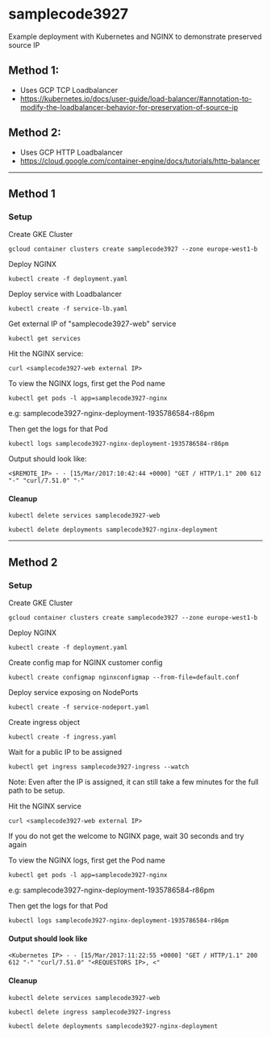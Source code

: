 # samplecode3927
Example deployment with Kubernetes and NGINX to demonstrate preserved source IP

## Method 1:
  * Uses GCP TCP Loadbalancer
  * https://kubernetes.io/docs/user-guide/load-balancer/#annotation-to-modify-the-loadbalancer-behavior-for-preservation-of-source-ip


## Method 2:
  * Uses GCP HTTP Loadbalancer
  * https://cloud.google.com/container-engine/docs/tutorials/http-balancer

---

## Method 1

### Setup

Create GKE Cluster

```
gcloud container clusters create samplecode3927 --zone europe-west1-b
```

Deploy NGINX

```
kubectl create -f deployment.yaml
```

Deploy service with Loadbalancer

```
kubectl create -f service-lb.yaml
```

Get external IP of "samplecode3927-web" service

```
kubectl get services
```

Hit the NGINX service:

```
curl <samplecode3927-web external IP>
```

To view the NGINX logs, first get the Pod name

```
kubectl get pods -l app=samplecode3927-nginx
```

e.g: samplecode3927-nginx-deployment-1935786584-r86pm

Then get the logs for that Pod

```
kubectl logs samplecode3927-nginx-deployment-1935786584-r86pm
```

Output should look like:

```
<$REMOTE_IP> - - [15/Mar/2017:10:42:44 +0000] "GET / HTTP/1.1" 200 612 "-" "curl/7.51.0" "-"
```

#### Cleanup

```
kubectl delete services samplecode3927-web
```
```
kubectl delete deployments samplecode3927-nginx-deployment
```

---

## Method 2

### Setup

Create GKE Cluster

```
gcloud container clusters create samplecode3927 --zone europe-west1-b
```

Deploy NGINX

```
kubectl create -f deployment.yaml
```

Create config map for NGINX customer config

```
kubectl create configmap nginxconfigmap --from-file=default.conf
```

Deploy service exposing on NodePorts

```
kubectl create -f service-nodeport.yaml
```

Create ingress object

```
kubectl create -f ingress.yaml
```

Wait for a public IP to be assigned

```
kubectl get ingress samplecode3927-ingress --watch
```

Note: Even after the IP is assigned, it can still take a few minutes for the full path to be setup.


Hit the NGINX service

```
curl <samplecode3927-web external IP>
```

If you do not get the welcome to NGINX page, wait 30 seconds and try again


To view the NGINX logs, first get the Pod name

```
kubectl get pods -l app=samplecode3927-nginx
```

e.g: samplecode3927-nginx-deployment-1935786584-r86pm

Then get the logs for that Pod

```
kubectl logs samplecode3927-nginx-deployment-1935786584-r86pm
```

#### Output should look like

```
<Kubernetes IP> - - [15/Mar/2017:11:22:55 +0000] "GET / HTTP/1.1" 200 612 "-" "curl/7.51.0" "<REQUESTORS IP>, <"
```

#### Cleanup

```
kubectl delete services samplecode3927-web
```

```
kubectl delete ingress samplecode3927-ingress
```

```
kubectl delete deployments samplecode3927-nginx-deployment
```
